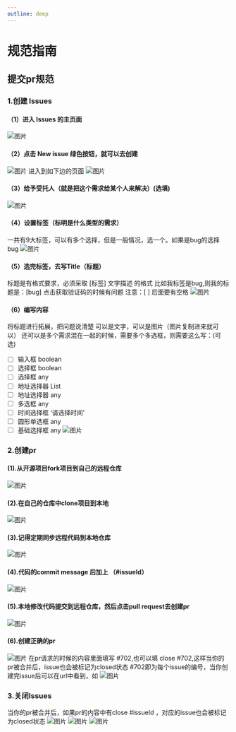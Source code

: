 ```yaml
---
outline: deep
---
```


# 规范指南

## 提交pr规范

### 1.创建 Issues

#### （1）进入 Issues 的主页面
![图片](/images/about/coc/pr1.png)

#### （2）点击 New issue 绿色按钮，就可以去创建
![图片](/images/about/coc/pr2.png)
进入到如下边的页面
![图片](/images/about/coc/pr3.png)

#### （3）给予受托人（就是把这个需求给某个人来解决）(选填)
![图片](/images/about/coc/pr4.png)

#### （4）设置标签（标明是什么类型的需求）
一共有9大标签，可以有多个选择，但是一般情况，选一个。如果是bug的选择bug
![图片](/images/about/coc/pr5.png)

#### （5）选完标签，去写Title（标题）
标题是有格式要求，必须采取 [标签] 文字描述 的格式
比如我标签是bug,则我的标题是：[bug] 点击获取验证码的时候有问题
注意：[ ] 后面要有空格
![图片](/images/about/coc/pr6.png)

#### （6）编写内容
将标题进行拓展，把问题说清楚
可以是文字，可以是图片（图片复制进来就可以）
还可以是多个需求混在一起的时候，需要多个多选框，则需要这么写：(可选)
- [ ] 输入框 boolean
- [ ] 选择框 boolean
- [ ] 选择框 any
- [ ] 地址选择器 List
- [ ] 地址选择器 any
- [ ] 多选框 any
- [ ] 时间选择框 ‘请选择时间’
- [ ] 圆形单选框 any
- [ ] 基础选择框 any
![图片](/images/about/coc/pr7.png)

### 2.创建pr

#### (1).从开源项目fork项目到自己的远程仓库
![图片](/images/about/coc/pr8.png)

#### (2).在自己的仓库中clone项目到本地
![图片](/images/about/coc/pr9.png)

#### (3).记得定期同步远程代码到本地仓库
![图片](/images/about/coc/pr10.png)

#### (4).代码的commit message 后加上 （#issueId）
![图片](/images/about/coc/pr11.png)

#### (5).本地修改代码提交到远程仓库，然后点击pull request去创建pr
![图片](/images/about/coc/pr12.png)

#### (6).创建正确的pr
![图片](/images/about/coc/pr13.png)
在pr请求的时候的内容里面填写 #702,也可以填 close #702,这样当你的pr被合并后，issue也会被标记为closed状态
#702即为每个issue的编号，当你创建完issue后可以在url中看到，如
![图片](/images/about/coc/pr14.png)

### 3.关闭Issues
当你的pr被合并后，如果pr的内容中有close #issueId ，对应的issue也会被标记为closed状态
![图片](/images/about/coc/pr15.png)
![图片](/images/about/coc/pr16.png)
![图片](/images/about/coc/pr17.png)